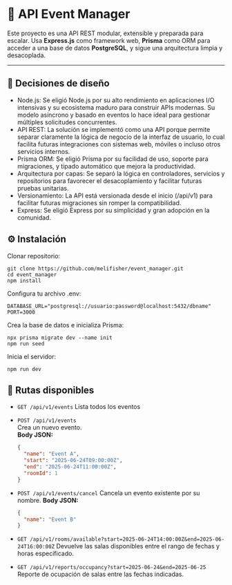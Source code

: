 # 🧠 API Event Manager

Este proyecto es una API REST modular, extensible y preparada para escalar. Usa **Express.js** como framework web, **Prisma** como ORM para acceder a una base de datos **PostgreSQL**, y sigue una arquitectura limpia y desacoplada.

---

## 🧱 Decisiones de diseño
- Node.js: Se eligió Node.js por su alto rendimiento en aplicaciones I/O intensivas y su ecosistema maduro para construir APIs modernas. Su modelo asíncrono y basado en eventos lo hace ideal para gestionar múltiples solicitudes concurrentes.
- API REST: La solución se implementó como una API porque permite separar claramente la lógica de negocio de la interfaz de usuario, lo cual facilita futuras integraciones con sistemas web, móviles o incluso otros servicios internos.
- Prisma ORM: Se eligió Prisma por su facilidad de uso, soporte para migraciones, y tipado automático que mejora la productividad.
- Arquitectura por capas: Se separó la lógica en controladores, servicios y repositorios para favorecer el desacoplamiento y facilitar futuras pruebas unitarias.
- Versionamiento: La API está versionada desde el inicio (/api/v1) para facilitar futuras migraciones sin romper la compatibilidad.
- Express: Se eligió Express por su simplicidad y gran adopción en la comunidad.

## ⚙️ Instalación

Clonar repositorio:
```
git clone https://github.com/melifisher/event_manager.git
cd event_manager
npm install
```

Configura tu archivo .env:
```
DATABASE_URL="postgresql://usuario:password@localhost:5432/dbname"
PORT=3000
```

Crea la base de datos e inicializa Prisma:
```
npx prisma migrate dev --name init
npm run seed
```

Inicia el servidor:
```
npm run dev
```

## 📌 Rutas disponibles
- `GET /api/v1/events`
   Lista todos los eventos

- `POST /api/v1/events`  
  Crea un nuevo evento.  
  **Body JSON:**
  ```json
  {
    "name": "Event A",
    "start": "2025-06-24T09:00:00Z",
    "end": "2025-06-24T11:00:00Z",
    "roomId": 1
  }
  ```

- `POST /api/v1/events/cancel`
  Cancela un evento existente por su nombre.
  **Body JSON:**
  ```json
  {
    "name": "Event B"
  }
  ```
- `GET /api/v1/rooms/available?start=2025-06-24T14:00:00Z&end=2025-06-24T16:00:00Z`
  Devuelve las salas disponibles entre el rango de fechas y horas especificado.

- `GET /api/v1/reports/occupancy?start=2025-06-24&end=2025-06-25`
  Reporte de ocupación de salas entre las fechas indicadas.
